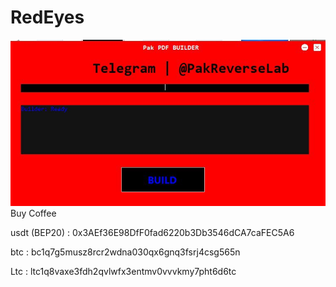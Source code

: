 # RedEyes
![Image Alt](https://github.com/PakReverseLab/RedEyes/blob/59bf5c9120273c8f1e18d04f53c9993ab6edb53b/-5803431794463329282_120.jpg)
Buy Coffee

usdt (BEP20) : 0x3AEf36E98DfF0fad6220b3Db3546dCA7caFEC5A6

btc : bc1q7g5musz8rcr2wdna030qx6gnq3fsrj4csg565n

Ltc : ltc1q8vaxe3fdh2qvlwfx3entmv0vvvkmy7pht6d6tc
